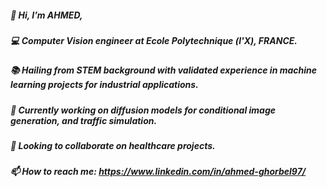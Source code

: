 ##### 👋 Hi, I’m AHMED,
##### 💻 Computer Vision engineer at Ecole Polytechnique (l'X), FRANCE. 
##### 📚 Hailing from STEM background with validated experience in machine learning projects for industrial applications. 
##### 🌱 Currently working on diffusion models for conditional image generation, and traffic simulation.
##### 🤝 Looking to collaborate on healthcare projects.
##### 📫 How to reach me: https://www.linkedin.com/in/ahmed-ghorbel97/
